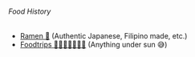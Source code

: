 ###### Food History
- [Ramen 🍜](./store_pages/ramen.md) (Authentic Japanese, Filipino made, etc.)
- [Foodtrips 🍦🎂🍕🍻🍟🍩🍱](./store_pages/foodtrips.md) (Anything under sun 😅)



<!-- | Store Name        | Address          | Overall Rating |
|:-------------|:------------------|:------|
| [Sili Cafe](./store_pages/sili-cafe.html)           | Mahabang Parang | 8.5/10  |
| Gelines | ----   | ----  |
| Raw House           | ----      | ---   |
| Doc Jones           | ---- | ----  | -->

